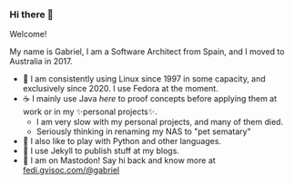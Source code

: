 ### Hi there 👋

Welcome!

My name is Gabriel, I am a Software Architect from Spain, and I moved to Australia in 2017.

- 🐧 I am consistently using Linux since 1997 in some capacity, and exclusively since 2020. I use Fedora at the moment.
- ☕ I mainly use Java *here* to proof concepts before applying them at work or in my ✨personal projects✨.
  - I am very slow with my personal projects, and many of them died. 
  - Seriously thinking in renaming my NAS to "pet sematary"
- 🐍 I also like to play with Python and other languages.
- 💎 I use Jekyll to publish stuff at my blogs.
- 👋 I am on Mastodon! Say hi back and know more at <a rel="me" href="https://fedi.gvisoc.com/@gabriel">fedi.gvisoc.com/@gabriel</a>

<!--
**gvisoc/gvisoc** is a ✨ _special_ ✨ repository because its `README.md` (this file) appears on your GitHub profile.

Here are some ideas to get you started:

- 🔭 I’m currently working on ...
- 🌱 I’m currently learning ...
- 👯 I’m looking to collaborate on ...
- 🤔 I’m looking for help with ...
- 💬 Ask me about ...
- 📫 How to reach me: ...
- 😄 Pronouns: ...
- ⚡ Fun fact: ...
-->
